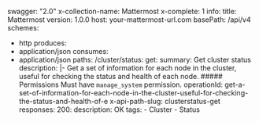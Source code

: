 swagger: "2.0"
x-collection-name: Mattermost
x-complete: 1
info:
  title: Mattermost
  version: 1.0.0
host: your-mattermost-url.com
basePath: /api/v4
schemes:
- http
produces:
- application/json
consumes:
- application/json
paths:
  /cluster/status:
    get:
      summary: Get cluster status
      description: |-
        Get a set of information for each node in the cluster, useful for checking the status and health of each node.
        ##### Permissions
        Must have `manage_system` permission.
      operationId: get-a-set-of-information-for-each-node-in-the-cluster-useful-for-checking-the-status-and-health-of-e
      x-api-path-slug: clusterstatus-get
      responses:
        200:
          description: OK
      tags:
      - Cluster
      - Status